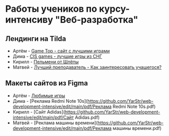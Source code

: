 # Работы учеников по курсу-интенсиву "Веб-разработка"

## Лендинги на Tilda
- Артём - [Game Top - сайт с лучшими играми](http://rassh.tilda.ws/)
- Дима - [CIS games - лучшие игры из СНГ](http://cisgamms.tilda.ws/)
- Кирилл - [Пельмени от Шлёпы](http://shlepa1.tilda.ws/)
- Матвей - [Лучший преподаватель - Как заинтересовать учашегося?](http://best-t.tilda.ws/)

## Макеты сайтов из Figma
- Артём - [Любимые игры](https://github.com/YarStr/web-development-intensive/blob/main/%D0%9B%D1%8E%D0%B1%D0%B8%D0%BC%D1%8B%D0%B5%20%D0%B8%D0%B3%D1%80%D1%8B.pdf)
- Дима - [Реклама Redmi Note 10s](https://github.com/YarStr/web-development-intensive/edit/main/pdf/Реклама Redmi Note 10s.pdf)
- Кирилл - [Сайт Adidas](https://github.com/YarStr/web-development-intensive/edit/main/pdf/Сайт Adidas.pdf)
- Матвей - [Реклама машины времени](https://github.com/YarStr/web-development-intensive/edit/main/pdf/Реклама машины времени.pdf)
